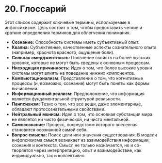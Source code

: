# 20. Глоссарий

Этот список содержит ключевые термины, используемые в инфопсихизме. Цель состоит в том, чтобы предоставить четкие и краткие определения терминов для облегчения понимания.

- **Сознание:** Способность системы иметь субъективный опыт.
- **Квалиа:** Субъективные, качественные аспекты сознательного опыта (например, краснота красного, ощущение боли).
- **Сильная эмерджентность:** Появление свойств на более высоких уровнях, которые не могут быть сведены к основным процессам.
- **Нисходящая причинность:** Идея о том, что более высокие уровни системы могут влиять на поведение нижних компонентов.
- **Компьютационализм:** Представление о том, что когнитивные процессы (и, возможно, сознание) могут быть поняты как формы вычислений.
- **Информационный реализм:** Предположение, что информация является фундаментальной структурой реальности.
- **Панпсихизм:** Тезис о том, что все вещи, даже элементарные, обладают протосознательными свойствами.
- **Нейтральный монизм:** Идея о том, что основная субстанция мира не является ни чисто физической, ни чисто ментальной.
- **Самосознание:** Процесс, посредством которого вселенная становится осознанной самой себя.
- **Вопрос смысла:** Поиск цели или значения существования. В модели инфопсихизма смысл возникает из взаимодействия информации, сознания и контекста. Смысл не только назначается, но и со-творяется через интерпретацию, опыт и взаимодействие, как индивидуально, так и коллективно.
